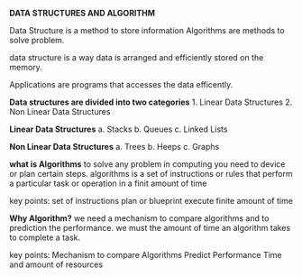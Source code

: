 **DATA STRUCTURES AND ALGORITHM**

Data Structure is a method to store information
Algorithms are methods to solve problem.

data structure is a way data is arranged and efficiently stored on the memory.

Applications are programs that accesses the data efficently.


**Data structures are divided into two categories**
    1. Linear Data Structures
    2. Non Linear Data Structures

**Linear Data Structures**
    a. Stacks
    b. Queues
    c. Linked Lists

**Non Linear Data Structures**
    a. Trees
    b. Heeps
    c. Graphs


**what is Algorithms**
to solve any problem in computing you need to device or plan certain steps. algorithms is a set of instructions or rules that perform a particular task or operation in a finit amount of time

key points:
    set of instructions
    plan or blueprint
    execute finite amount of time

**Why Algorithm?**
we need a mechanism to compare algorithms and to prediction the performance. we must the amount of time an algorithm takes to complete a task.

key points:
    Mechanism to compare Algorithms
    Predict Performance
    Time and amount of resources

